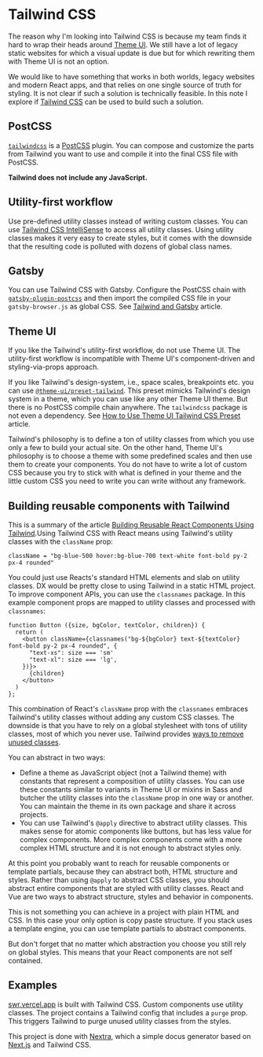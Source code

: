 # Tailwind CSS

The reason why I'm looking into Tailwind CSS is because my team finds it hard to
wrap their heads around [Theme UI](https://theme-ui.com/home). We still have a
lot of legacy static websites for which a visual update is due but for which
rewriting them with Theme UI is not an option.

We would like to have something that works in both worlds, legacy websites and
modern React apps, and that relies on one single source of truth for styling. It
is not clear if such a solution is technically feasible. In this note I explore
if [Tailwind CSS](https://tailwindcss.com/) can be used to build such a
solution.

## PostCSS

[`tailwindcss`](https://www.npmjs.com/package/tailwindcss) is a
[PostCSS](https://postcss.org/) plugin. You can compose and customize the parts
from Tailwind you want to use and compile it into the final CSS file with
PostCSS.

**Tailwind does not include any JavaScript.**

## Utility-first workflow

Use pre-defined utility classes instead of writing custom classes. You can use
[Tailwind CSS IntelliSense](https://marketplace.visualstudio.com/items?itemName=bradlc.vscode-tailwindcss)
to access all utility classes. Using utility classes makes it very easy to
create styles, but it comes with the downside that the resulting code is
polluted with dozens of global class names.

## Gatsby

You can use Tailwind CSS with Gatsby. Configure the PostCSS chain with
[`gatsby-plugin-postcss`](https://www.gatsbyjs.org/packages/gatsby-plugin-postcss/)
and then import the compiled CSS file in your `gatsby-browser.js` as global CSS.
See
[Tailwind and Gatsby](https://hashinteractive.com/blog/tailwind-css-and-gatsby-in-under-5-minutes/)
article.

## Theme UI

If you like the Tailwind's utility-first workflow, do not use Theme UI. The
utility-first workflow is incompatible with Theme UI's component-driven and
styling-via-props approach.

If you like Tailwind's design-system, i.e., space scales, breakpoints etc. you
can use
[`@theme-ui/preset-tailwind`](https://github.com/system-ui/theme-ui/tree/master/packages/preset-tailwind).
This preset mimicks Tailwind's design system in a theme, which you can use like
any other Theme UI theme. But there is no PostCSS compile chain anywhere. The
`tailwindcss` package is not even a dependency. See
[How to Use Theme UI Tailwind CSS Preset](https://hashinteractive.com/blog/how-to-use-theme-ui-tailwind-css-preset/)
article.

Tailwind's philosophy is to define a ton of utility classes from which you use
only a few to build your actual site. On the other hand, Theme UI's philosophy
is to choose a theme with some predefined scales and then use them to create
your components. You do not have to write a lot of custom CSS because you try to
stick with what is defined in your theme and the little custom CSS you need to
write you can write without any framework.

## Building reusable components with Tailwind

This is a summary of the article
[Building Reusable React Components Using Tailwind](https://www.smashingmagazine.com/2020/05/reusable-react-components-tailwind/).Using
Tailwind CSS with React means using Tailwind's utility classes with the
`className` prop:

```
className = "bg-blue-500 hover:bg-blue-700 text-white font-bold py-2 px-4 rounded"
```

You could just use Reacts's standard HTML elements and slab on utility classes.
DX would be pretty close to using Tailwind in a static HTML project. To improve
component APIs, you can use the `classnames` package. In this example component
props are mapped to utility classes and processed with `classnames`:

```
function Button ({size, bgColor, textColor, children}) {
  return (
    <button className={classnames("bg-${bgColor} text-${textColor} font-bold py-2 px-4 rounded", {
      "text-xs": size === 'sm'
      "text-xl": size === 'lg',
    })}>
      {children}
    </button>
  )
};
```

This combination of React's `className` prop with the `classnames` embraces
Tailwind's utility classes without adding any custom CSS classes. The downside
is that you have to rely on a global stylesheet with tons of utility classes,
most of which you never use. Tailwind provides
[ways to remove unused classes](https://tailwindcss.com/docs/controlling-file-size/).

You can abstract in two ways:

- Define a theme as JavaScript object (not a Tailwind theme) with constants that
  represent a composition of utility classes. You can use these constants
  similar to variants in Theme UI or mixins in Sass and butcher the utility
  classes into the `className` prop in one way or another. You can maintain the
  theme in its own package and share it across projects.
- You can use Tailwind's `@apply` directive to abstract utility classes. This
  makes sense for atomic components like buttons, but has less value for complex
  components. More complex components come with a more complex HTML structure
  and it is not enough to abstract styles only.

At this point you probably want to reach for reusable components or template
partials, because they can abstract both, HTML structure and styles. Rather than
using `@apply` to abstract CSS classes, you should abstract entire components
that are styled with utility classes. React and Vue are two ways to abstract
structure, styles and behavior in components.

This is not something you can achieve in a project with plain HTML and CSS. In
this case your only option is copy paste structure. If you stack uses a template
engine, you can use template partials to abstract components.

But don't forget that no matter which abstraction you choose you still rely on
global styles. This means that your React components are not self contained.

## Examples

[swr.vercel.app](https://github.com/vercel/swr-site) is built with Tailwind CSS.
Custom components use utility classes. The project contains a Tailwind config
that includes a `purge` prop. This triggers Tailwind to purge unused utility
classes from the styles.

This project is done with [Nextra](https://github.com/shuding/nextra), which a
simple docus generator based on [Next.js](https://nextjs.org/) and Tailwind CSS.
